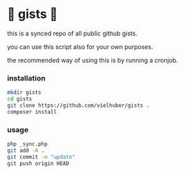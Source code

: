 # 📝 gists 📝

this is a synced repo of all public github gists.

you can use this script also for your own purposes.

the recommended way of using this is by running a cronjob.

### installation

```bash
mkdir gists
cd gists
git clone https://github.com/vielhuber/gists .
composer install
```

### usage

```bash
php _sync.php
git add -A .
git commit -m "update"
git push origin HEAD
```
